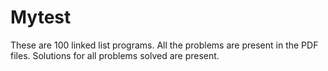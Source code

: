 # Mytest

These are 100 linked list programs.
All the problems are present in the PDF files.
Solutions for all problems solved are present.

